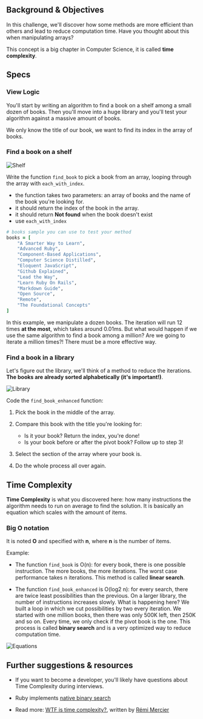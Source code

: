 ## Background & Objectives
In this challenge, we'll discover how some methods are more efficient than others and lead to reduce computation time. Have you thought about this when manipulating arrays?

This concept is a big chapter in Computer Science, it is called **time complexity**.


## Specs

### View Logic

You'll start by writing an algorithm to find a book on a shelf among a small dozen of books. Then you'll move into a huge library and you'll test your algorithm against a massive amount of books.

We only know the title of our book, we want to find its index in the array of books.

### Find a book on a shelf

![Shelf](https://raw.githubusercontent.com/lewagon/fullstack-images/master/ruby/shelf.png)

Write the function `find_book` to pick a book from an array, looping through the array with `each_with_index`.

- the function takes two parameters: an array of books and the name of the book you're looking for.
- it should return the index of the book in the array.
- it should return **Not found** when the book doesn't exist
- use `each_with_index`

```ruby
# books sample you can use to test your method
books = [
	"A Smarter Way to Learn",
	"Advanced Ruby",
 	"Component-Based Applications",
	"Computer Science Distilled",
	"Eloquent JavaScript",
	"Github Explained",
	"Lead the Way",
	"Learn Ruby On Rails",
	"Markdown Guide",
	"Open Source",
	"Remote",
	"The Foundational Concepts"
]
```

In this example, we manipulate a dozen books. The iteration will run 12 times **at the most**, which takes around 0.01ms.
But what would happen if we use the same algorithm to find a book among a million? Are we going to iterate a million times?!
There must be a more effective way.

### Find a book in a library

Let's figure out the library, we'll think of a method to reduce the iterations.
**The books are already sorted alphabetically (it's important!)**.

![Library](https://raw.githubusercontent.com/lewagon/fullstack-images/master/ruby/library.png)

Code the `find_book_enhanced` function:

1. Pick the book in the middle of the array.

1. Compare this book with the title you're looking for:
	- Is it your book? Return the index, you're done!
	- Is your book before or after the pivot book? Follow up to step 3!

1. Select the section of the array where your book is.

1. Do the whole process all over again.

## Time Complexity
**Time Complexity** is what you discovered here: how many instructions the algorithm needs to run on average to find the solution. It is basically an equation which scales with the amount of items.

### Big O notation
It is noted **O** and specified with **n**, where **n** is the number of items.

Example:

- The function `find_book` is O(n): for every book, there is one possible instruction. The more books, the more iterations. The worst case performance takes n iterations. This method is called **linear search**.

- The function `find_book_enhanced` is O(log2 n): for every search, there are twice least possibilities than the previous. On a larger library, the number of instructions increases slowly. What is happening here? We built a loop in which we cut possibilities by two every iteration. We started with one million books, then there was only 500K left, then 250K and so on. Every time, we only check if the pivot book is the one.
This process is called **binary search** and is a very optimized way to reduce computation time.

![Equations](https://raw.githubusercontent.com/lewagon/fullstack-images/master/ruby/equations.png)


## Further suggestions & resources

- If you want to become a developer, you'll likely have questions about Time Complexity during interviews.

- Ruby implements [native binary search](https://ruby-doc.org/core-2.6.5/Array.html#method-i-bsearch)

- Read more: [WTF is time complexity?](https://remimercier.com/wtf-time-complexity), written by [Rémi Mercier](https://kitt.lewagon.com/alumni/merciremi)
